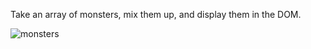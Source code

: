 Take an array of monsters, mix them up, and display them in the DOM. 

![monsters](https://user-images.githubusercontent.com/44428775/98467718-16d9f480-21d7-11eb-9ed1-4f7dc60c15aa.gif)